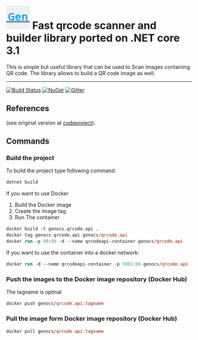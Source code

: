 ![QRCode Library](https://raw.githubusercontent.com/genocs/clean-architecture-template/master/images/genocs-icon.png) Fast qrcode scanner and builder library ported on .NET core 3.1
=========
This is simple but useful library that can be used to Scan images containing QR code. The library allows to build a QR code image as well.

----

[![Build Status](https://travis-ci.org/Genocs/genocs-library.svg?branch=master)](https://travis-ci.org/Genocs/genocs-library) [![NuGet](https://img.shields.io/badge/nuget-v1.0.1-blue)](https://www.nuget.org/packages/Genocs.Core) [![Gitter](https://img.shields.io/badge/chat-on%20gitter-blue.svg)](https://gitter.im/genocs/)


## References 
(see original version at [codeproject](https://www.codeproject.com/Articles/1250071/QR-Code-Encoder-and-Decoder-NET-Framework-Standard/)).

## Commands

### Build the project
To build the project type following command:

```ps
dotnet build
```


If you want to use Docker

1. Build the Docker image
2. Create the image tag
3. Run The container


```ps
docker build -t genocs.qrcode.api .
docker tag genocs.qrcode.api genocs/qrcode.api
docker run -p 90:80 -d --name qrcodeapi-container genocs/qrcode.api
```

If you want to use the container into a docker network:
``` ps
docker run -d --name qrcodeapi-container -p 5001:80 genocs/qrcode.api --network genocs-network

```


### Push the images to the Docker image repository (Docker Hub)

The tagname is optinal 

``` ps
docker push genocs/qrcode.api:tagname
```

### Pull the image form Docker image repository (Docker Hub)

``` ps
docker pull genocs/qrcode.api:tagname
```
